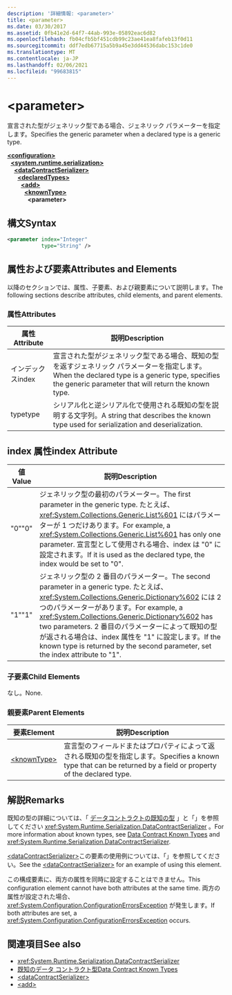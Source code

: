 ```yaml
---
description: '詳細情報: <parameter>'
title: <parameter>
ms.date: 03/30/2017
ms.assetid: 0fb41e2d-64f7-44ab-993e-05892eac6d82
ms.openlocfilehash: fb04cfb5bf451cdb99c23ae41ea8fafeb13f0d11
ms.sourcegitcommit: ddf7edb67715a5b9a45e3dd44536dabc153c1de0
ms.translationtype: MT
ms.contentlocale: ja-JP
ms.lasthandoff: 02/06/2021
ms.locfileid: "99683815"
---
```

# \<parameter>

<span data-ttu-id="589f6-102">宣言された型がジェネリック型である場合、ジェネリック パラメーターを指定します。</span><span class="sxs-lookup"><span data-stu-id="589f6-102">Specifies the generic parameter when a declared type is a generic type.</span></span>  
  
[**\<configuration>**](../configuration-element.md)\
&nbsp;&nbsp;[**\<system.runtime.serialization>**](system-runtime-serialization.md)\
&nbsp;&nbsp;&nbsp;&nbsp;[**\<dataContractSerializer>**](datacontractserializer.md)\
&nbsp;&nbsp;&nbsp;&nbsp;&nbsp;&nbsp;[**\<declaredTypes>**](declaredtypes.md)\
&nbsp;&nbsp;&nbsp;&nbsp;&nbsp;&nbsp;&nbsp;&nbsp;[**\<add>**](add-of-declaredtypes-element.md)\
&nbsp;&nbsp;&nbsp;&nbsp;&nbsp;&nbsp;&nbsp;&nbsp;&nbsp;&nbsp;[**\<knownType>**](knowntype.md)\
&nbsp;&nbsp;&nbsp;&nbsp;&nbsp;&nbsp;&nbsp;&nbsp;&nbsp;&nbsp;&nbsp;&nbsp;**\<parameter>**  
  
## <a name="syntax"></a><span data-ttu-id="589f6-103">構文</span><span class="sxs-lookup"><span data-stu-id="589f6-103">Syntax</span></span>  
  
```xml  
<parameter index="Integer"
           type="String" />
```  
  
## <a name="attributes-and-elements"></a><span data-ttu-id="589f6-104">属性および要素</span><span class="sxs-lookup"><span data-stu-id="589f6-104">Attributes and Elements</span></span>  

 <span data-ttu-id="589f6-105">以降のセクションでは、属性、子要素、および親要素について説明します。</span><span class="sxs-lookup"><span data-stu-id="589f6-105">The following sections describe attributes, child elements, and parent elements.</span></span>  
  
### <a name="attributes"></a><span data-ttu-id="589f6-106">属性</span><span class="sxs-lookup"><span data-stu-id="589f6-106">Attributes</span></span>  
  
|<span data-ttu-id="589f6-107">属性</span><span class="sxs-lookup"><span data-stu-id="589f6-107">Attribute</span></span>|<span data-ttu-id="589f6-108">説明</span><span class="sxs-lookup"><span data-stu-id="589f6-108">Description</span></span>|  
|---------------|-----------------|  
|<span data-ttu-id="589f6-109">インデックス</span><span class="sxs-lookup"><span data-stu-id="589f6-109">index</span></span>|<span data-ttu-id="589f6-110">宣言された型がジェネリック型である場合、既知の型を返すジェネリック パラメーターを指定します。</span><span class="sxs-lookup"><span data-stu-id="589f6-110">When the declared type is a generic type, specifies the generic parameter that will return the known type.</span></span>|  
|<span data-ttu-id="589f6-111">type</span><span class="sxs-lookup"><span data-stu-id="589f6-111">type</span></span>|<span data-ttu-id="589f6-112">シリアル化と逆シリアル化で使用される既知の型を説明する文字列。</span><span class="sxs-lookup"><span data-stu-id="589f6-112">A string that describes the known type used for serialization and deserialization.</span></span>|  
  
## <a name="index-attribute"></a><span data-ttu-id="589f6-113">index 属性</span><span class="sxs-lookup"><span data-stu-id="589f6-113">index Attribute</span></span>  
  
|<span data-ttu-id="589f6-114">値</span><span class="sxs-lookup"><span data-stu-id="589f6-114">Value</span></span>|<span data-ttu-id="589f6-115">説明</span><span class="sxs-lookup"><span data-stu-id="589f6-115">Description</span></span>|  
|-----------|-----------------|  
|<span data-ttu-id="589f6-116">"0"</span><span class="sxs-lookup"><span data-stu-id="589f6-116">"0"</span></span>|<span data-ttu-id="589f6-117">ジェネリック型の最初のパラメーター。</span><span class="sxs-lookup"><span data-stu-id="589f6-117">The first parameter in the generic type.</span></span> <span data-ttu-id="589f6-118">たとえば、<xref:System.Collections.Generic.List%601> にはパラメーターが 1 つだけあります。</span><span class="sxs-lookup"><span data-stu-id="589f6-118">For example, a <xref:System.Collections.Generic.List%601> has only one parameter.</span></span> <span data-ttu-id="589f6-119">宣言型として使用される場合、index は "0" に設定されます。</span><span class="sxs-lookup"><span data-stu-id="589f6-119">If it is used as the declared type, the index would be set to "0".</span></span>|  
|<span data-ttu-id="589f6-120">"1"</span><span class="sxs-lookup"><span data-stu-id="589f6-120">"1"</span></span>|<span data-ttu-id="589f6-121">ジェネリック型の 2 番目のパラメーター。</span><span class="sxs-lookup"><span data-stu-id="589f6-121">The second parameter in a generic type.</span></span> <span data-ttu-id="589f6-122">たとえば、<xref:System.Collections.Generic.Dictionary%602> には 2 つのパラメーターがあります。</span><span class="sxs-lookup"><span data-stu-id="589f6-122">For example, a <xref:System.Collections.Generic.Dictionary%602> has two parameters.</span></span> <span data-ttu-id="589f6-123">2 番目のパラメーターによって既知の型が返される場合は、index 属性を "1" に設定します。</span><span class="sxs-lookup"><span data-stu-id="589f6-123">If the known type is returned by the second parameter, set the index attribute to "1".</span></span>|  
  
### <a name="child-elements"></a><span data-ttu-id="589f6-124">子要素</span><span class="sxs-lookup"><span data-stu-id="589f6-124">Child Elements</span></span>  

 <span data-ttu-id="589f6-125">なし。</span><span class="sxs-lookup"><span data-stu-id="589f6-125">None.</span></span>  
  
### <a name="parent-elements"></a><span data-ttu-id="589f6-126">親要素</span><span class="sxs-lookup"><span data-stu-id="589f6-126">Parent Elements</span></span>  
  
|<span data-ttu-id="589f6-127">要素</span><span class="sxs-lookup"><span data-stu-id="589f6-127">Element</span></span>|<span data-ttu-id="589f6-128">説明</span><span class="sxs-lookup"><span data-stu-id="589f6-128">Description</span></span>|  
|-------------|-----------------|  
|[\<knownType>](knowntype.md)|<span data-ttu-id="589f6-129">宣言型のフィールドまたはプロパティによって返される既知の型を指定します。</span><span class="sxs-lookup"><span data-stu-id="589f6-129">Specifies a known type that can be returned by a field or property of the declared type.</span></span>|  
  
## <a name="remarks"></a><span data-ttu-id="589f6-130">解説</span><span class="sxs-lookup"><span data-stu-id="589f6-130">Remarks</span></span>  

 <span data-ttu-id="589f6-131">既知の型の詳細については、「 [データコントラクトの既知の型](../../../wcf/feature-details/data-contract-known-types.md) 」と「」を参照してください <xref:System.Runtime.Serialization.DataContractSerializer> 。</span><span class="sxs-lookup"><span data-stu-id="589f6-131">For more information about known types, see [Data Contract Known Types](../../../wcf/feature-details/data-contract-known-types.md) and <xref:System.Runtime.Serialization.DataContractSerializer>.</span></span>  
  
 <span data-ttu-id="589f6-132">[\<dataContractSerializer>](datacontractserializer-element.md)この要素の使用例については、「」を参照してください。</span><span class="sxs-lookup"><span data-stu-id="589f6-132">See the [\<dataContractSerializer>](datacontractserializer-element.md) for an example of using this element.</span></span>  
  
 <span data-ttu-id="589f6-133">この構成要素に、両方の属性を同時に設定することはできません。</span><span class="sxs-lookup"><span data-stu-id="589f6-133">This configuration element cannot have both attributes at the same time.</span></span> <span data-ttu-id="589f6-134">両方の属性が設定された場合、<xref:System.Configuration.ConfigurationErrorsException> が発生します。</span><span class="sxs-lookup"><span data-stu-id="589f6-134">If both attributes are set, a <xref:System.Configuration.ConfigurationErrorsException> occurs.</span></span>  
  
## <a name="see-also"></a><span data-ttu-id="589f6-135">関連項目</span><span class="sxs-lookup"><span data-stu-id="589f6-135">See also</span></span>

- <xref:System.Runtime.Serialization.DataContractSerializer>
- [<span data-ttu-id="589f6-136">既知のデータ コントラクト型</span><span class="sxs-lookup"><span data-stu-id="589f6-136">Data Contract Known Types</span></span>](../../../wcf/feature-details/data-contract-known-types.md)
- [\<dataContractSerializer>](datacontractserializer-element.md)
- [\<add>](add-of-declaredtypes-element.md)
